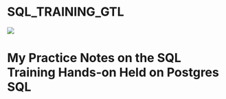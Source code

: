 # SQL_TRAINING_GTL

<img src="https://leverageedu.com/blog/wp-content/uploads/2020/07/Uses-of-SQL.png">



# My Practice Notes on the SQL Training Hands-on Held on Postgres SQL

